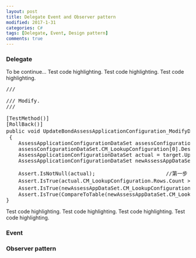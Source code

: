 ```yaml
---
layout: post
title: Delegate Event and Observer pattern
modified: 2017-1-31
categories: C#
tags: [Delegate, Event, Design pattern]
comments: true
---
```



### Delegate
To be continue...
Test code highlighting.
Test code highlighting.
Test code highlighting.
<pre class="prettyprint">
/// <summary>
/// Modify.
/// </summary>
[TestMethod()]
[RollBack()]
public void UpdateBondAssessApplicationConfiguration_ModifyData_DataUpdated() //注意命名规范，下一篇会着重讲解！
 {
	AssessApplicationConfigurationDataSet assessConfigurationDataSet = target.GetBondAssessApplicationConfiguration();
	assessConfigurationDataSet.CM_LookupConfiguration[0].Description = "This is my modify";
	AssessApplicationConfigurationDataSet actual = target.UpdateBondAssessApplicationConfiguration(assessConfigurationDataSet);
	AssessApplicationConfigurationDataSet newAssessAppDataSet = target.GetBondAssessApplicationConfiguration();
	
	Assert.IsNotNull(actual);                       //第一步 验证是否为Null
	Assert.IsTrue(actual.CM_LookupConfiguration.Rows.Count > 0);       //第二步 验证是否为Empty
	Assert.IsTrue(newAssessAppDataSet.CM_LookupConfiguration[0].Description == "This is my modify");//第三步 验证数据的一致性
	Assert.IsTrue(CompareToTable(newAssessAppDataSet.CM_LookupConfiguration, actual.CM_LookupConfiguration));
}
</pre>

Test code highlighting.
Test code highlighting.
Test code highlighting.
Test code highlighting.

### Event



### Observer pattern





